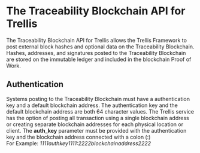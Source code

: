 # The Traceability Blockchain API for Trellis
The Traceability Blockchain API for Trellis allows the Trellis Framework to post external block hashes and optional data on the Traceability Blockchain.  Hashes, addresses, and signatures posted to the Traceability Blockchain are stored on the immutable ledger and included in the blockchain Proof of Work.  
## Authentication
Systems posting to the Traceability Blockchain must have a authentication key and a default blockchain address.  The authentication key and the default blockchain address are both 64 character values.  The Trellis service has the option of posting all transaction using a single blockchain address or creating separate blockchain addresses for each physical location or client.
The **auth_key** parameter must be provided with the authentication key and the blockchain address connected with a colon (:)<br>
For Example: *1111authkey1111:2222blockchainaddress2222*<br>
